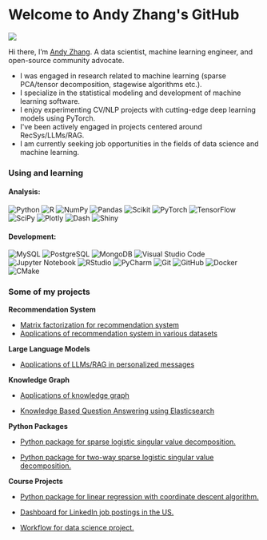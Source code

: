# Welcome to Andy Zhang's GitHub

![](https://komarev.com/ghpvc/?username=andyzhangstat)

Hi there, I’m [Andy Zhang](https://github.com/andyzhangstat). A data scientist, machine learning engineer, and open-source community advocate.

- I was engaged in research related to machine learning (sparse PCA/tensor decomposition, stagewise algorithms etc.).
- I specialize in the statistical modeling and development of machine learning software.
- I enjoy experimenting CV/NLP projects with cutting-edge deep learning models using PyTorch.
- I've been actively engaged in projects centered around RecSys/LLMs/RAG.
- I am currently seeking job opportunities in the fields of data science and machine learning.


### Using and learning 

#### Analysis:
![Python](https://img.shields.io/badge/Python-3670A0?style=flat-square&logo=Python&logoColor=ffdd54)
![R](https://img.shields.io/badge/R-%23276DC3.svg?style=flat-square&logo=R&logoColor=white)
![NumPy](https://img.shields.io/badge/numpy-%23013243.svg?style=flat-square&logo=numpy&logoColor=white)
![Pandas](https://img.shields.io/badge/pandas-%23150458.svg?style=flat-square&logo=pandas&logoColor=white)
![Scikit](https://img.shields.io/badge/scikit_learn-F7931E?style=flat-square&logo=scikit-learn&logoColor=white)
![PyTorch](https://img.shields.io/badge/PyTorch-%23EE4C2C.svg?style=flat-square&logo=PyTorch&logoColor=white)
![TensorFlow](https://img.shields.io/badge/TensorFlow-%23FF6F00.svg?style=flat-square&logo=TensorFlow&logoColor=white)
![SciPy](https://img.shields.io/badge/SciPy-%230C55A5.svg?style=flat-square&logo=scipy&logoColor=%white)
![Plotly](https://img.shields.io/badge/Plotly-%233F4F75.svg?style=flat-square&logo=plotly&logoColor=white)
![Dash](https://img.shields.io/badge/Dash-008DE4?style=flat-square&logo=dash&logoColor=white)
![Shiny](https://img.shields.io/badge/Shiny-blue?style=flat-square&logo=RStudio&logoColor=white)


####  Development:
![MySQL](https://img.shields.io/badge/MySQL-%2300f.svg?style=flat-square&logo=MySQL&logoColor=white)
![PostgreSQL](https://img.shields.io/badge/-PostgreSQL-336791?style=flat-square&logo=postgresql&logoColor=white)
![MongoDB](https://img.shields.io/badge/-MongoDB-47A248?style=flat-square&logo=mongodb&logoColor=white)
![Visual Studio Code](https://img.shields.io/badge/-VSCode-007ACC?style=flat-square&logo=visual-studio-code&logoColor=white)
![Jupyter Notebook](https://img.shields.io/badge/Jupyter-F37626.svg?style=flat-square&logo=Jupyter&logoColor=white)
![RStudio](https://img.shields.io/badge/RStudio-4285F4?style=flat-square&logo=rstudio&logoColor=white)
![PyCharm](https://img.shields.io/badge/PyCharm-143?style=flat-square&logo=PyCharm&logoColor=black&color=black&labelColor=green)
![Git](https://img.shields.io/badge/-Git-black?style=flat-square&logo=git)
![GitHub](https://img.shields.io/badge/-GitHub-181717?style=flat-square&logo=github)
![Docker](https://img.shields.io/badge/-Docker-2496ED?style=flat-square&logo=docker&logoColor=white)
![CMake](https://img.shields.io/badge/CMake-%23008FBA.svg?style=flat-square&logo=cmake&logoColor=white)



### Some of my projects


**Recommendation System**

- [Matrix factorization for recommendation system](https://github.com/andyzhangstat/MF_Rec_Sys)
- [Applications of recommendation system in various datasets](https://github.com/andyzhangstat/Rec_Sys)

**Large Language Models**

- [Applications of LLMs/RAG in personalized messages](https://github.com/andyzhangstat/RAG_LLMs)


**Knowledge Graph**

- [Applications of knowledge graph](https://github.com/andyzhangstat/KG)

- [Knowledge Based Question Answering using Elasticsearch](https://github.com/andyzhangstat/KBQA)

**Python Packages**

- [Python package for sparse logistic singular value decomposition.](https://github.com/andyzhangstat/SLSVD)

- [Python package for two-way sparse logistic singular value decomposition.](https://github.com/andyzhangstat/SLSVD2)


**Course Projects** 

- [Python package for linear regression with coordinate descent algorithm.](https://github.com/UBC-MDS/lr_cd)

- [Dashboard for LinkedIn job postings in the US.](https://github.com/UBC-MDS/DSCI-532_2024_21_Job-Postings)

- [Workflow for data science project.](https://github.com/UBC-MDS/stock_price_direction_prediction_from_interest_and_inflation_rate)



